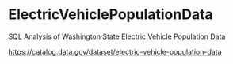 # ElectricVehiclePopulationData
SQL Analysis of Washington State Electric Vehicle Population Data 

https://catalog.data.gov/dataset/electric-vehicle-population-data
